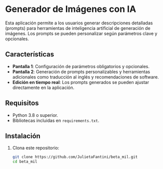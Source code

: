 # Generador de Imágenes con IA

Esta aplicación permite a los usuarios generar descripciones detalladas (prompts) para herramientas de inteligencia artificial de generación de imágenes. Los prompts se pueden personalizar según parámetros clave y opcionales.

## Características
- **Pantalla 1**: Configuración de parámetros obligatorios y opcionales.
- **Pantalla 2**: Generación de prompts personalizables y herramientas adicionales como traducción al inglés y recomendaciones de software.
- **Edición en tiempo real**: Los prompts generados se pueden ajustar directamente en la aplicación.

## Requisitos
- Python 3.8 o superior.
- Bibliotecas incluidas en `requirements.txt`.

## Instalación
1. Clona este repositorio:
   ```bash
   git clone https://github.com/JulietaFantini/beta_mil.git
   cd beta_mil
